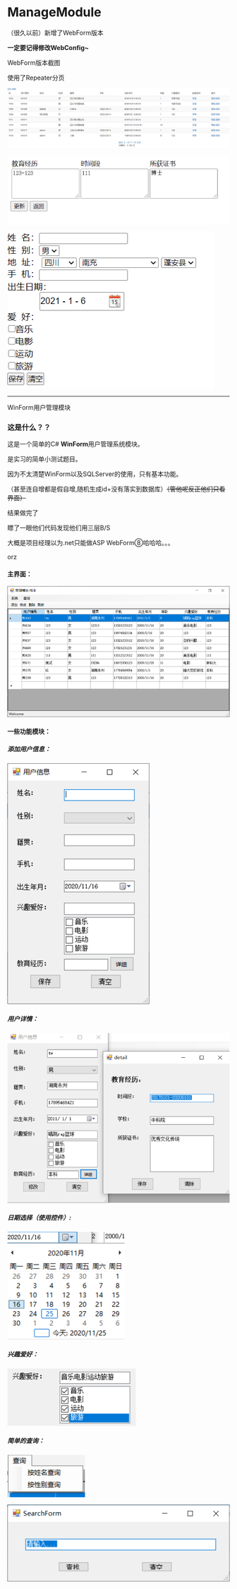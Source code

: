 # ManageModule
（很久以前）新增了WebForm版本

**一定要记得修改WebConfig~**

WebForm版本截图

使用了Repeater分页

![ManaModuleWeb_mainPage](https://raw.githubusercontent.com/Seacolorfox/ManaModule/main/README.assets/ManaModuleWeb_mainPage.png)

![ManaModuleWeb_detailPage](https://raw.githubusercontent.com/Seacolorfox/ManaModule/main/README.assets/ManaModuleWeb_detailPage.png)

![ManaModuleWeb_editPage](https://raw.githubusercontent.com/Seacolorfox/ManaModule/main/README.assets/ManaModuleWeb_editPage.png)

-----------

WinForm用户管理模块

### 这是什么？？

这是一个简单的C# **WinForm**用户管理系统模块。

是实习的简单小测试题目。

因为不太清楚WinForm以及SQLServer的使用，只有基本功能。

（甚至连自增都是假自增,随机生成id+没有落实到数据库）<del>（管他呢反正他们只看界面）</del>

结果做完了

瞟了一眼他们代码发现他们用三层B/S

大概是项目经理以为.net只能做ASP WebForm⑧哈哈哈。。。

orz

#### 主界面：

![主界面](https://raw.githubusercontent.com/Seacolorfox/ManaModule/main/README.assets/manamodule_mainpage.png)

#### 一些功能模块：

##### 添加用户信息：
![用户信息](https://raw.githubusercontent.com/Seacolorfox/ManaModule/main/README.assets/manamodule_addpage.png)

##### 用户详情：

![用户详情页](https://raw.githubusercontent.com/Seacolorfox/ManaModule/main/README.assets/manamodule_detailpage.png)

##### 日期选择（使用控件）:

![日期选择](https://raw.githubusercontent.com/Seacolorfox/ManaModule/main/README.assets/manamodule_timepicker.png)

##### 兴趣爱好：

![hobby](https://raw.githubusercontent.com/Seacolorfox/ManaModule/main/README.assets/manamodule_checkbox.png)

##### 简单的查询：

![查询](https://raw.githubusercontent.com/Seacolorfox/ManaModule/main/README.assets/manamodule_searchmode.png)

![查询输入框](https://raw.githubusercontent.com/Seacolorfox/ManaModule/main/README.assets/manamodule_searchform.png)
